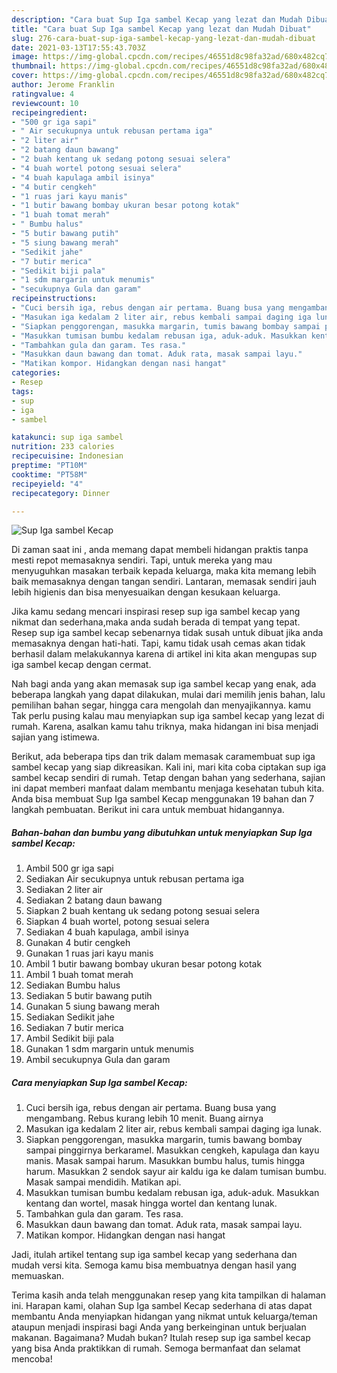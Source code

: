```yaml
---
description: "Cara buat Sup Iga sambel Kecap yang lezat dan Mudah Dibuat"
title: "Cara buat Sup Iga sambel Kecap yang lezat dan Mudah Dibuat"
slug: 276-cara-buat-sup-iga-sambel-kecap-yang-lezat-dan-mudah-dibuat
date: 2021-03-13T17:55:43.703Z
image: https://img-global.cpcdn.com/recipes/46551d8c98fa32ad/680x482cq70/sup-iga-sambel-kecap-foto-resep-utama.jpg
thumbnail: https://img-global.cpcdn.com/recipes/46551d8c98fa32ad/680x482cq70/sup-iga-sambel-kecap-foto-resep-utama.jpg
cover: https://img-global.cpcdn.com/recipes/46551d8c98fa32ad/680x482cq70/sup-iga-sambel-kecap-foto-resep-utama.jpg
author: Jerome Franklin
ratingvalue: 4
reviewcount: 10
recipeingredient:
- "500 gr iga sapi"
- " Air secukupnya untuk rebusan pertama iga"
- "2 liter air"
- "2 batang daun bawang"
- "2 buah kentang uk sedang potong sesuai selera"
- "4 buah wortel potong sesuai selera"
- "4 buah kapulaga ambil isinya"
- "4 butir cengkeh"
- "1 ruas jari kayu manis"
- "1 butir bawang bombay ukuran besar potong kotak"
- "1 buah tomat merah"
- " Bumbu halus"
- "5 butir bawang putih"
- "5 siung bawang merah"
- "Sedikit jahe"
- "7 butir merica"
- "Sedikit biji pala"
- "1 sdm margarin untuk menumis"
- "secukupnya Gula dan garam"
recipeinstructions:
- "Cuci bersih iga, rebus dengan air pertama. Buang busa yang mengambang. Rebus kurang lebih 10 menit. Buang airnya"
- "Masukan iga kedalam 2 liter air, rebus kembali sampai daging iga lunak."
- "Siapkan penggorengan, masukka margarin, tumis bawang bombay sampai pinggirnya berkaramel. Masukkan cengkeh, kapulaga dan kayu manis. Masak sampai harum. Masukkan bumbu halus, tumis hingga harum. Masukkan 2 sendok sayur air kaldu iga ke dalam tumisan bumbu. Masak sampai mendidih. Matikan api."
- "Masukkan tumisan bumbu kedalam rebusan iga, aduk-aduk. Masukkan kentang dan wortel, masak hingga wortel dan kentang lunak."
- "Tambahkan gula dan garam. Tes rasa."
- "Masukkan daun bawang dan tomat. Aduk rata, masak sampai layu."
- "Matikan kompor. Hidangkan dengan nasi hangat"
categories:
- Resep
tags:
- sup
- iga
- sambel

katakunci: sup iga sambel 
nutrition: 233 calories
recipecuisine: Indonesian
preptime: "PT10M"
cooktime: "PT58M"
recipeyield: "4"
recipecategory: Dinner

---
```



![Sup Iga sambel Kecap](https://img-global.cpcdn.com/recipes/46551d8c98fa32ad/680x482cq70/sup-iga-sambel-kecap-foto-resep-utama.jpg)

Di zaman  saat ini , anda memang dapat membeli hidangan praktis tanpa mesti repot memasaknya sendiri. Tapi, untuk mereka yang mau menyuguhkan masakan terbaik kepada keluarga, maka kita memang lebih baik memasaknya dengan tangan sendiri. Lantaran, memasak sendiri jauh lebih higienis dan bisa menyesuaikan dengan kesukaan keluarga.

Jika kamu sedang mencari inspirasi resep sup iga sambel kecap yang nikmat dan sederhana,maka anda sudah berada di tempat yang tepat. Resep sup iga sambel kecap  sebenarnya tidak susah untuk dibuat jika anda memasaknya dengan hati-hati. Tapi, kamu tidak usah cemas akan tidak berhasil dalam melakukannya 
karena di artikel ini kita akan mengupas sup iga sambel kecap dengan cermat.  



Nah bagi anda yang akan memasak sup iga sambel kecap yang enak, ada beberapa langkah yang dapat dilakukan, mulai dari memilih jenis bahan, lalu pemilihan bahan segar, hingga cara mengolah dan menyajikannya. kamu Tak perlu pusing kalau mau menyiapkan sup iga sambel kecap yang lezat di rumah. Karena, asalkan kamu  tahu triknya, maka hidangan ini bisa menjadi sajian yang istimewa.

Berikut, ada beberapa tips dan trik dalam memasak caramembuat sup iga sambel kecap yang siap dikreasikan. Kali ini, mari kita coba ciptakan sup iga sambel kecap sendiri di rumah. Tetap dengan bahan yang sederhana, sajian ini dapat memberi manfaat dalam membantu menjaga kesehatan tubuh kita. Anda bisa membuat Sup Iga sambel Kecap menggunakan 19 bahan dan 7 langkah pembuatan. Berikut ini cara untuk membuat hidangannya.

<!--inarticleads1-->

##### Bahan-bahan dan bumbu yang dibutuhkan untuk menyiapkan Sup Iga sambel Kecap:

1. Ambil 500 gr iga sapi
1. Sediakan  Air secukupnya untuk rebusan pertama iga
1. Sediakan 2 liter air
1. Sediakan 2 batang daun bawang
1. Siapkan 2 buah kentang uk sedang potong sesuai selera
1. Siapkan 4 buah wortel, potong sesuai selera
1. Sediakan 4 buah kapulaga, ambil isinya
1. Gunakan 4 butir cengkeh
1. Gunakan 1 ruas jari kayu manis
1. Ambil 1 butir bawang bombay ukuran besar potong kotak
1. Ambil 1 buah tomat merah
1. Sediakan  Bumbu halus
1. Sediakan 5 butir bawang putih
1. Gunakan 5 siung bawang merah
1. Sediakan Sedikit jahe
1. Sediakan 7 butir merica
1. Ambil Sedikit biji pala
1. Gunakan 1 sdm margarin untuk menumis
1. Ambil secukupnya Gula dan garam




<!--inarticleads2-->

##### Cara menyiapkan Sup Iga sambel Kecap:

1. Cuci bersih iga, rebus dengan air pertama. Buang busa yang mengambang. Rebus kurang lebih 10 menit. Buang airnya
1. Masukan iga kedalam 2 liter air, rebus kembali sampai daging iga lunak.
1. Siapkan penggorengan, masukka margarin, tumis bawang bombay sampai pinggirnya berkaramel. Masukkan cengkeh, kapulaga dan kayu manis. Masak sampai harum. Masukkan bumbu halus, tumis hingga harum. Masukkan 2 sendok sayur air kaldu iga ke dalam tumisan bumbu. Masak sampai mendidih. Matikan api.
1. Masukkan tumisan bumbu kedalam rebusan iga, aduk-aduk. Masukkan kentang dan wortel, masak hingga wortel dan kentang lunak.
1. Tambahkan gula dan garam. Tes rasa.
1. Masukkan daun bawang dan tomat. Aduk rata, masak sampai layu.
1. Matikan kompor. Hidangkan dengan nasi hangat




Jadi, itulah artikel tentang  sup iga sambel kecap  yang sederhana dan mudah versi kita. Semoga kamu bisa membuatnya dengan hasil yang memuaskan. 

Terima kasih anda telah menggunakan resep yang kita tampilkan di halaman ini. Harapan kami, olahan  Sup Iga sambel Kecap sederhana di atas dapat membantu Anda menyiapkan hidangan yang nikmat untuk keluarga/teman ataupun menjadi inspirasi bagi Anda yang berkeinginan untuk berjualan makanan. Bagaimana? Mudah bukan? Itulah resep sup iga sambel kecap yang bisa Anda praktikkan di rumah. Semoga bermanfaat dan selamat mencoba!


